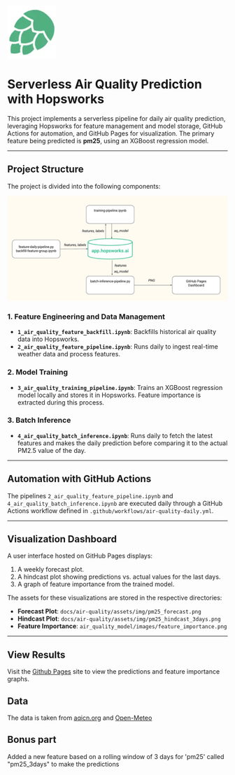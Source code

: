 ![Hopsworks Logo](./img/logo.png) 
# Serverless Air Quality Prediction with Hopsworks 

This project implements a serverless pipeline for daily air quality prediction, leveraging Hopsworks for feature management and model storage, GitHub Actions for automation, and GitHub Pages for visualization. The primary feature being predicted is **pm25**, using an XGBoost regression model.

---

## Project Structure

The project is divided into the following components:

![Hopsworks Logo](./img/project_structure.png)

### 1. **Feature Engineering and Data Management**
- **`1_air_quality_feature_backfill.ipynb`**: Backfills historical air quality data into Hopsworks.
- **`2_air_quality_feature_pipeline.ipynb`**: Runs daily to ingest real-time weather data and process features.

### 2. **Model Training**
- **`3_air_quality_training_pipeline.ipynb`**: Trains an XGBoost regression model locally and stores it in Hopsworks. Feature importance is extracted during this process.

### 3. **Batch Inference**
- **`4_air_quality_batch_inference.ipynb`**: Runs daily to fetch the latest features and makes the daily prediction before comparing it to the actual PM2.5 value of the day.

---

## Automation with GitHub Actions

The pipelines `2_air_quality_feature_pipeline.ipynb` and `4_air_quality_batch_inference.ipynb` are executed daily through a GitHub Actions workflow defined in `.github/workflows/air-quality-daily.yml`.

---

## Visualization Dashboard

A user interface hosted on GitHub Pages displays:
1. A weekly forecast plot.
2. A hindcast plot showing predictions vs. actual values for the last days.
3. A graph of feature importance from the trained model.

The assets for these visualizations are stored in the respective directories:
- **Forecast Plot**: `docs/air-quality/assets/img/pm25_forecast.png`
- **Hindcast Plot**: `docs/air-quality/assets/img/pm25_hindcast_3days.png`
- **Feature Importance**: `air_quality_model/images/feature_importance.png`

---

## View Results

Visit the [Github Pages](https://celdot.github.io/serverless_ml_lab1) site to view the predictions and feature importance graphs.

## Data

The data is taken from [aqicn.org](https://aqicn.org/station/france/paris/paris-18eme/) and [Open-Meteo](https://open-meteo.com/)

## Bonus part

Added a new feature based on a rolling window of 3 days for 'pm25' called "pm25_3days" to make the predictions
